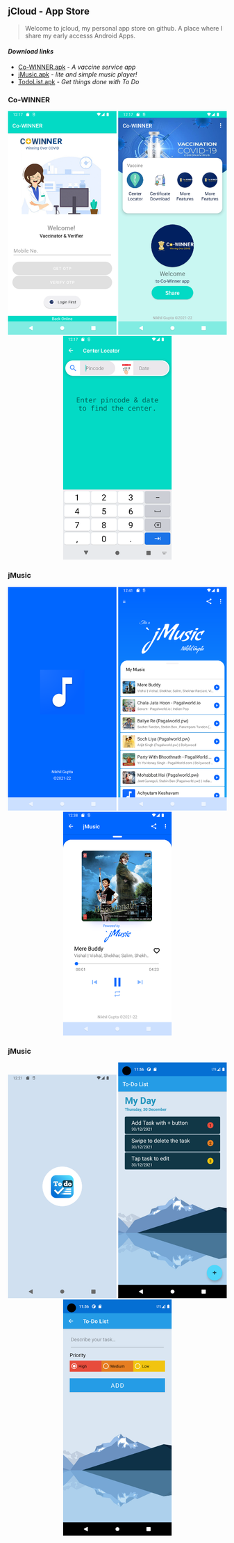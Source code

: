 ## jCloud - App Store

> Welcome to jcloud,
> my personal app store on github.
> A place where I share my early accesss Android Apps.

#### _Download links_
- [Co-WINNER.apk](https://github.com/Nikhil-Gupta-ind/jCloud/raw/master/Co-WINNER/Co-WINNER%201.5.0.apk) - _A vaccine service app_
- [jMusic.apk](https://github.com/Nikhil-Gupta-ind/jCloud/raw/master/jMusic/jMusic%201.5.0.apk) - _lite and simple music player!_
- [TodoList.apk](https://github.com/Nikhil-Gupta-ind/jCloud/raw/master/ToDo%20App/To%20do%20List.apk) - _Get things done with To Do_

### Co-WINNER
<p align="center">
  <img src="https://github.com/Nikhil-Gupta-ind/jCloud/blob/master/Co-WINNER/Screenshot_1.png" width="250" title="Login for certificate">
  <img src="https://github.com/Nikhil-Gupta-ind/jCloud/blob/master/Co-WINNER/Screenshot_2.png" width="250" title="Home Screen">
  <img src="https://github.com/Nikhil-Gupta-ind/jCloud/blob/master/Co-WINNER/Screenshot_3.png" width="250" title="Vaccine finder">
</p>

### jMusic
<p align="center">
  <img src="https://github.com/Nikhil-Gupta-ind/jCloud/blob/master/jMusic/Screenshot_1.png" width="250" title="JMusic">
  <img src="https://github.com/Nikhil-Gupta-ind/jCloud/blob/master/jMusic/Screenshot_2.png" width="250" title="Home Screen">
  <img src="https://github.com/Nikhil-Gupta-ind/jCloud/blob/master/jMusic/Screenshot_3.png" width="250" title="Player Screen" alt="Player Screen">
</p>

### jMusic
<p align="center">
  <img src="https://github.com/Nikhil-Gupta-ind/jCloud/blob/master/ToDo%20App/Screenshot_1.png" width="250" title="To Do">
  <img src="https://github.com/Nikhil-Gupta-ind/jCloud/blob/master/ToDo%20App/Screenshot_2.png" width="250" title="Task">
  <img src="https://github.com/Nikhil-Gupta-ind/jCloud/blob/master/ToDo%20App/Screenshot_3.png" width="250" title="Add Tasks" alt="Add Tasks">
</p>